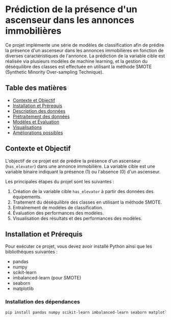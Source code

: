 # Prédiction de la présence d'un ascenseur dans les annonces immobilières

Ce projet implémente une série de modèles de classification afin de prédire la présence d'un ascenseur dans les annonces immobilières en fonction de diverses caractéristiques de l'annonce. La prédiction de la variable cible est réalisée via plusieurs modèles de machine learning, et la gestion du déséquilibre des classes est effectuée en utilisant la méthode SMOTE (Synthetic Minority Over-sampling Technique).

## Table des matières

- [Contexte et Objectif](#contexte-et-objectif)
- [Installation et Prérequis](#installation-et-prérequis)
- [Description des données](#description-des-données)
- [Prétraitement des données](#prétraitement-des-données)
- [Modèles et Évaluation](#modèles-et-évaluation)
- [Visualisations](#visualisations)
- [Améliorations possibles](#améliorations-possibles)

## Contexte et Objectif

L'objectif de ce projet est de prédire la présence d'un ascenseur (`has_elevator`) dans une annonce immobilière. La variable cible est une variable binaire indiquant la présence (1) ou l'absence (0) d'un ascenseur.

Les principales étapes du projet sont les suivantes :
1. Création de la variable cible `has_elevator` à partir des données des équipements.
2. Traitement du déséquilibre des classes en utilisant la méthode SMOTE.
3. Entraînement de modèles de classification.
4. Évaluation des performances des modèles.
5. Visualisation des résultats et des performances des modèles.

## Installation et Prérequis

Pour exécuter ce projet, vous devez avoir installé Python ainsi que les bibliothèques suivantes :
- pandas
- numpy
- scikit-learn
- imbalanced-learn (pour SMOTE)
- seaborn
- matplotlib

### Installation des dépendances

```bash
pip install pandas numpy scikit-learn imbalanced-learn seaborn matplotlib
